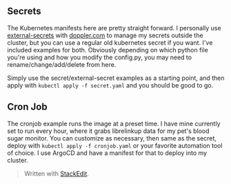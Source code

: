 ## Secrets
The Kubernetes manifests here are pretty straight forward.  I personally use [external-secrets](https://external-secrets.io/v0.8.5/) with [doppler.com](https://doppler.com) to manage my secrets outside the cluster, but you can use a regular old kubernetes secret if you want.  I've included examples for both.  Obviously depending on which python file you're using and how you modify the config.py, you may need to rename/change/add/delete from here.

Simply use the secret/external-secret examples as a starting point, and then apply with `kubectl apply -f secret.yaml` and you should be good to go.

## Cron Job
The cronjob example runs the image at a preset time.  I have mine currently set to run every hour, where it grabs librelinkup data for my pet's blood sugar monitor.  You can customize as necessary, then same as the secret, deploy with `kubectl apply -f cronjob.yaml` or your favorite automation tool of choice.  I use ArgoCD and have a manifest for that to deploy  into my cluster.


> Written with [StackEdit](https://stackedit.io/).